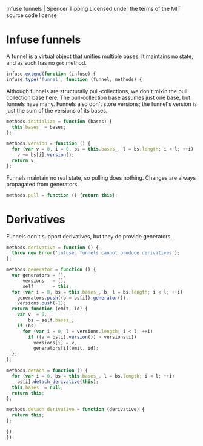 Infuse funnels | Spencer Tipping
Licensed under the terms of the MIT source code license

# Infuse funnels

A funnel is a virtual object that unifies multiple bases. It maintains no
state, and as such has no `get` method.

```js
infuse.extend(function (infuse) {
infuse.type('funnel', function (funnel, methods) {
```

Although funnels are structurally pull-collections, we don't mixin the pull
collection base here. The pull-collection base assumes just one base, but
funnels have many. Funnels also don't store versions; the funnel's version is
just the sum of the versions of its bases.

```js
methods.initialize = function (bases) {
  this.bases_ = bases;
};
```

```js
methods.version = function () {
  for (var v = 0, i = 0, bs = this.bases_, l = bs.length; i < l; ++i)
    v += bs[i].version();
  return v;
};
```

Funnels maintain no real state, so pulling does nothing. Changes are always
propagated from generators.

```js
methods.pull = function () {return this};
```

# Derivatives

Funnels don't support derivatives, but they do provide generators.

```js
methods.derivative = function () {
  throw new Error('infuse: funnels cannot produce derivatives');
};
```

```js
methods.generator = function () {
  var generators = [],
      versions   = [],
      self       = this;
  for (var i = 0, bs = this.bases_, b, l = bs.length; i < l; ++i)
    generators.push((b = bs[i]).generator()),
    versions.push(-1);
  return function (emit, id) {
    var v  = 0,
        bs = self.bases_;
    if (bs)
      for (var i = 0, l = versions.length; i < l; ++i)
        if ((v = bs[i].version()) > versions[i])
          versions[i] = v,
          generators[i](emit, id);
  };
};
```

```js
methods.detach = function () {
  for (var i = 0, bs = this.bases_, l = bs.length; i < l; ++i)
    bs[i].detach_derivative(this);
  this.bases_ = null;
  return this;
};
```

```js
methods.detach_derivative = function (derivative) {
  return this;
};
```

```js
});
});

```

